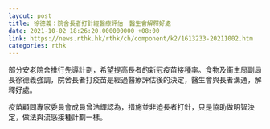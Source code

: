 ```yaml
---
layout: post
title: 徐德義：院舍長者打針經醫療評估　醫生會解釋好處
date: 2021-10-02 18:26:20.000000000 +08:00
link: https://news.rthk.hk/rthk/ch/component/k2/1613233-20211002.htm
categories: rthk
---
```


部分安老院舍推行先導計劃，希望提高長者的新冠疫苗接種率。食物及衞生局副局長徐德義強調，院舍長者打疫苗是經過醫療評估後的決定，醫生會與長者溝通，解釋好處。

疫苗顧問專家委員會成員曾浩輝認為，措施並非迫長者打針，只是協助做明智決定，做法與流感接種計劃一樣。
